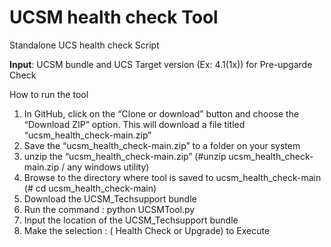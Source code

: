 
# UCSM health check Tool

Standalone UCS health check Script

**Input**: UCSM bundle and UCS Target version (Ex: 4.1(1x)) for Pre-upgarde Check

How to run the tool

1. In GitHub, click on the “Clone or download” button and choose the “Download ZIP” option. This will download a file titled “ucsm_health_check-main.zip”
2. Save the “ucsm_health_check-main.zip” to a folder on your system
3. unzip the “ucsm_health_check-main.zip” (#unzip ucsm_health_check-main.zip / any windows utility)
4. Browse to the directory where tool is saved to ucsm_health_check-main (# cd ucsm_health_check-main)
5. Download the UCSM_Techsupport bundle
6. Run the command : python UCSMTool.py
7. Input the location of the UCSM_Techsupport bundle
8. Make the selection : ( Health Check or Upgrade) to Execute
